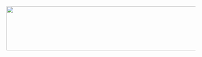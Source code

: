 
<a href="https://www.gitanimals.org/en_US?utm_medium=image&utm_source=davorpeu&utm_content=line">
  <img
    src="https://render.gitanimals.org/lines/davorpeu"
    width="600"
    height="120"
  />
</a>
  
